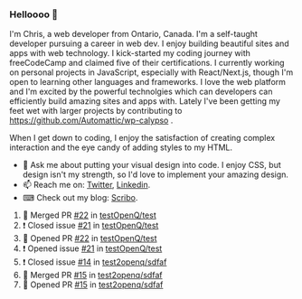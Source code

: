 ### Helloooo 👋

I'm Chris, a web developer from Ontario, Canada. I'm a self-taught developer pursuing a career in web dev. I enjoy building beautiful sites and apps with web technology.
I kick-started my coding journey with freeCodeCamp and claimed five of their certifications.  I currently working on personal projects in JavaScript, especially with React/Next.js, though I'm open to learning other languages and frameworks. I love the web platform and I'm excited by the powerful technolgies which can developers can efficiently build amazing sites and apps with. Lately I've been getting my feet wet with larger projects by contributing to https://github.com/Automattic/wp-calypso .

When I get down to coding, I enjoy the satisfaction of creating complex interaction and the eye candy of adding styles to my HTML. 

- 💬 Ask me about putting your visual design into code. I enjoy CSS, but design isn't my strength, so I'd love to implement your amazing design.
- 📫 Reach me on: [Twitter](https://twitter.com/Christo28120856), [Linkedin](https://www.linkedin.com/in/christopher-stevers-07b9a5204/).
- ⌨ Check out my blog: [Scribo](https://christopherstevers.cf).
<!--
**Christopher-Stevers/Christopher-Stevers** is a ✨ _special_ ✨ repository because its `README.md` (this file) appears on your GitHub profile.

Here are some ideas to get you started:

- 🔭 I’m currently working on ...
- 🌱 I’m currently learning ...
- 👯 I’m looking to collaborate on ...
- 🤔 I’m looking for help with ...
- 😄 Pronouns: ...
- ⚡ Fun fact: ...
-->

<!--START_SECTION:activity-->
1. 🎉 Merged PR [#22](https://github.com/testOpenQ/test/pull/22) in [testOpenQ/test](https://github.com/testOpenQ/test)
2. ❗️ Closed issue [#21](https://github.com/testOpenQ/test/issues/21) in [testOpenQ/test](https://github.com/testOpenQ/test)
3. 💪 Opened PR [#22](https://github.com/testOpenQ/test/pull/22) in [testOpenQ/test](https://github.com/testOpenQ/test)
4. ❗️ Opened issue [#21](https://github.com/testOpenQ/test/issues/21) in [testOpenQ/test](https://github.com/testOpenQ/test)
5. ❗️ Closed issue [#14](https://github.com/test2openq/sdfaf/issues/14) in [test2openq/sdfaf](https://github.com/test2openq/sdfaf)
6. 🎉 Merged PR [#15](https://github.com/test2openq/sdfaf/pull/15) in [test2openq/sdfaf](https://github.com/test2openq/sdfaf)
7. 💪 Opened PR [#15](https://github.com/test2openq/sdfaf/pull/15) in [test2openq/sdfaf](https://github.com/test2openq/sdfaf)
<!--END_SECTION:activity-->
